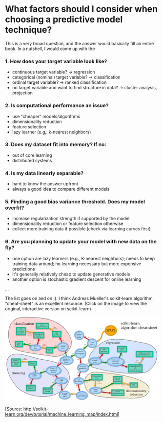 

# What factors should I consider when choosing a predictive model technique?

This is a very broad question, and the answer would basically fill an entire book. In a nutshell, I would come up with the

### 1. How does your target variable look like?

- continuous target variable? -> regression
- categorical (nominal) target variable? -> classification
- ordinal target variable? -> ranked classification
- no target variable and want to find structure in data? -> cluster analysis, projection

### 2. Is computational performance an issue?

- use "cheaper" models/algorithms
- dimensionality reduction
- feature selection
- lazy learner (e.g,. k-nearest neighbors)

### 3. Does my dataset fit into memory? If no:

- out of core learning
- distributed systems

### 4. Is my data linearly separable?

- hard to know the answer upfront
- always a good idea to compare different models

### 5. Finding a good bias variance threshold. Does my model overfit?

- increase regularization strength if supported by the model
- dimensionality reduction or feature selection otherwise
- collect more training data if possible (check via learning curves first)

### 6. Are you planning to update your model with new data on the fly?

- one option are lazy learners (e.g., K-nearest neighbors); needs to keep training data around; no learning necessary but more expensive predictions
- it's generally relatively cheap to update generative models
- another option is stochastic gradient descent for online learning

...

The list goes on and on :). I think Andreas Mueller's scikit-learn algorithm "cheat-sheet" is an excellent resource. (Click on the image to view the original, interactive version on scikit-learn)

[![](./choosing-technique/scikit-cheatsheet.png)](http://scikit-learn.org/dev/tutorial/machine_learning_map/index.html)

[Source: http://scikit-learn.org/dev/tutorial/machine_learning_map/index.html]
